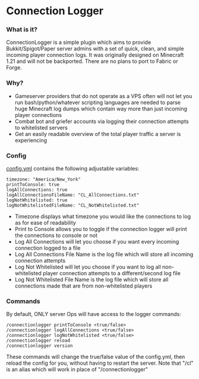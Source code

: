 # Connection Logger

### What is it?
ConnectionLogger is a simple plugin which aims to provide Bukkit/Spigot/Paper server admins with a set of quick, clean, and simple incoming player connection logs. It was originally designed on Minecraft 1.21 and will not be backported. There are no plans to port to Fabric or Forge.

### Why?
- Gameserver providers that do not operate as a VPS often will not let you run bash/python/whatever scripting languages are needed to parse huge Minecraft log dumps which contain way more than just incoming player connections
- Combat bot and griefer accounts via logging their connection attempts to whitelisted servers
- Get an easily readable overview of the total player traffic a server is experiencing

### Config
[config.yml](https://github.com/Koi-MC/ConnectionLogger/blob/master/src/main/resources/config.yml) contains the following adjustable variables:

```
timezone: "America/New_York"
printToConsole: true
logAllConnections: true
logAllConnectionsFileName: "CL_AllConnections.txt"
logNotWhitelisted: true
logNotWhitelistedFileName: "CL_NotWhitelisted.txt"
```
- Timezone displays what timezone you would like the connections to log as for ease of readability
- Print to Console allows you to toggle if the connection logger will print the connections to console or not
- Log All Connections will let you choose if you want every incoming connection logged to a file
- Log All Connections File Name is the log file which will store all incoming connection attempts
- Log Not Whitelisted will let you choose if you want to log all non-whitelisted player connection attempts to a different/second log file
- Log Not Whitelisted File Name is the log file which will store all connections made that are from non-whitelisted players

### Commands
By default, ONLY server Ops will have access to the logger commands:
```
/connectionlogger printToConsole <true/false>
/connectionlogger logAllConnections <true/false>
/connectionlogger logNotWhitelisted <true/false>
/connectionlogger reload
/connectionlogger version
```
These commands will change the true/false value of the config.yml, then reload the config for you, without having to restart the server.
Note that "/cl" is an alias which will work in place of "/connectionlogger"
